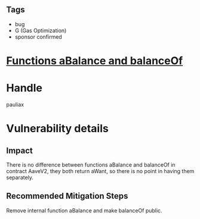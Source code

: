 ## Tags

- bug
- G (Gas Optimization)
- sponsor confirmed

# [Functions aBalance and balanceOf](https://github.com/code-423n4/2021-07-sherlock-findings/issues/72) 

# Handle

pauliax


# Vulnerability details

## Impact
There is no difference between functions aBalance and balanceOf in contract AaveV2, they both return aWant, so there is no point in having them separately.

## Recommended Mitigation Steps
Remove internal function aBalance and make balanceOf public.

